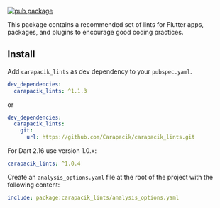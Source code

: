 [![pub package](https://img.shields.io/pub/v/carapacik_lints.svg)](https://pub.dev/packages/carapacik_lints)

This package contains a recommended set of lints for Flutter apps, packages, and plugins to encourage good coding practices.

## Install

Add `carapacik_lints` as dev dependency to your `pubspec.yaml`.
```yaml
dev_dependencies:
  carapacik_lints: ^1.1.3
```
or
```yaml
dev_dependencies:
  carapacik_lints:
    git:
      url: https://github.com/Carapacik/carapacik_lints.git
```

For Dart 2.16 use version 1.0.x:
```yaml
carapacik_lints: ^1.0.4
```

Create an `analysis_options.yaml` file at the root of the project with the following content:

```yaml
include: package:carapacik_lints/analysis_options.yaml
```